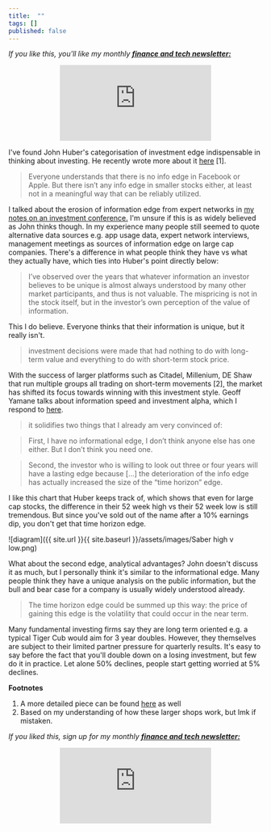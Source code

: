 ```yaml
---
title:  ""  
tags: []
published: false
---
```


*If you like this, you'll like my monthly* ***[finance and tech newsletter:](https://avoidboringpeople.substack.com/ "ABP")***

<style>
      .iframe-container {
        overflow: hidden;        
        padding-top: 50%; <!-- Calculated from the aspect ration of the content (in case of 16:9 it is 9/16= 0.5625) -->
        position: relative;
      }
      .iframe-container iframe { 
         border: 0;
         height: 100%; <!-- Finally, width and height are set to 100% so the iframe takes up 100% of the containers space. -->
         left: 0;
         position: absolute;
         top: 0;
         width: 100%;
         display: block;
         margin: 0 auto; <!-- center image -->
      }
      <!-- 4x3 Aspect Ratio -->
      .iframe-container-4x3 {
        padding-top: 75%;
      }
</style> 

<div class="iframe-container-4x3">
  <p align="center"><iframe src="https://avoidboringpeople.substack.com/embed" frameborder="0" scrolling="no"> </iframe></p>
</div>

I've found John Huber's categorisation of investment edge indispensable in thinking about investing. He recently wrote more about it [here](http://sabercapitalmgt.com/black-edge/ "Edge") \[1\].

> Everyone understands that there is no info edge in Facebook or Apple. But there isn’t any info edge in smaller stocks either, at least not in a meaningful way that can be reliably utilized. 

I talked about the erosion of information edge from expert networks in [my notes on an investment conference.](https://www.leonlinsx.com/punch-card-2019/ "punch card") I'm unsure if this is as widely believed as John thinks though. In my experience many people still seemed to quote alternative data sources e.g. app usage data, expert network interviews, management meetings as sources of information edge on large cap companies. There's a difference in what people think they have vs what they actually have, which ties into Huber's point directly below: 

> I’ve observed over the years that whatever information an investor believes to be unique is almost always understood by many other market participants, and thus is not valuable. The mispricing is not in the stock itself, but in the investor’s own perception of the value of information.

This I do believe. Everyone thinks that their information is unique, but it really isn't. 

> investment decisions were made that had nothing to do with long-term value and everything to do with short-term stock price.

With the success of larger platforms such as Citadel, Millenium, DE Shaw that run multiple groups all trading on short-term movements \[2\], the market has shifted its focus towards winning with this investment style. Geoff Yamane talks about information speed and investment alpha, which I respond to [here](https://www.leonlinsx.com/geoff-yamane-information-alpha/ "geoff").

> it solidifies two things that I already am very convinced of:

> First, I have no informational edge, I don’t think anyone else has one either. But I don’t think you need one. 

> Second, the investor who is willing to look out three or four years will have a lasting edge because \[...\] the deterioration of the info edge has actually increased the size of the “time horizon” edge.

I like this chart that Huber keeps track of, which shows that even for large cap stocks, the difference in their 52 week high vs their 52 week low is still tremendous. But since you've sold out of the name after a 10% earnings dip, you don't get that time horizon edge.

![diagram]({{ site.url }}{{ site.baseurl }}/assets/images/Saber high v low.png)

What about the second edge, analytical advantages? John doesn't discuss it as much, but I personally think it's similar to the informational edge. Many people think they have a unique analysis on the public information, but the bull and bear case for a company is usually widely understood already. 

> The time horizon edge could be summed up this way: the price of gaining this edge is the volatility that could occur in the near term.

Many fundamental investing firms say they are long term oriented e.g. a typical Tiger Cub would aim for 3 year doubles. However, they themselves are subject to their limited partner pressure for quarterly results. It's easy to say before the fact that you'll double down on a losing investment, but few do it in practice. Let alone 50% declines, people start getting worried at 5% declines.

**Footnotes**
1. A more detailed piece can be found [here](http://sabercapitalmgt.com/what-is-your-edge/ "Saber") as well
2. Based on my understanding of how these larger shops work, but lmk if mistaken. 

*If you liked this, sign up for my monthly* ***[finance and tech newsletter:](https://avoidboringpeople.substack.com/ "ABP")***

<div class="iframe-container-4x3">
  <p align="center"><iframe src="https://avoidboringpeople.substack.com/embed" frameborder="0" scrolling="no"> </iframe></p>
</div>
